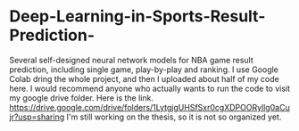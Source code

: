 # Deep-Learning-in-Sports-Result-Prediction-
Several self-designed neural network models for NBA game result prediction, including single game, play-by-play and ranking.
I use Google Colab dring the whole project, and then I uploaded about half of my code here.
I would recommend anyone who actually wants to run the code to visit my google drive folder.
Here is the link. https://drive.google.com/drive/folders/1LytgjgUHSfSxr0cgXDPOORyllg0aCujr?usp=sharing
I'm still working on the thesis, so it is not so organized yet.
